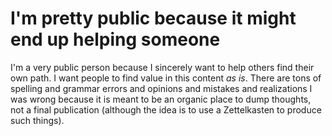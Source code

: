 # I'm pretty public because it might end up helping someone

I'm a very public person because I sincerely want to help others find their own path. I want people to find value in this content *as is*. There are tons of spelling and grammar errors and opinions
and mistakes and realizations I was wrong because it is meant to be an organic place to dump thoughts, not a final publication (although the idea is to use a Zettelkasten to produce such things).
